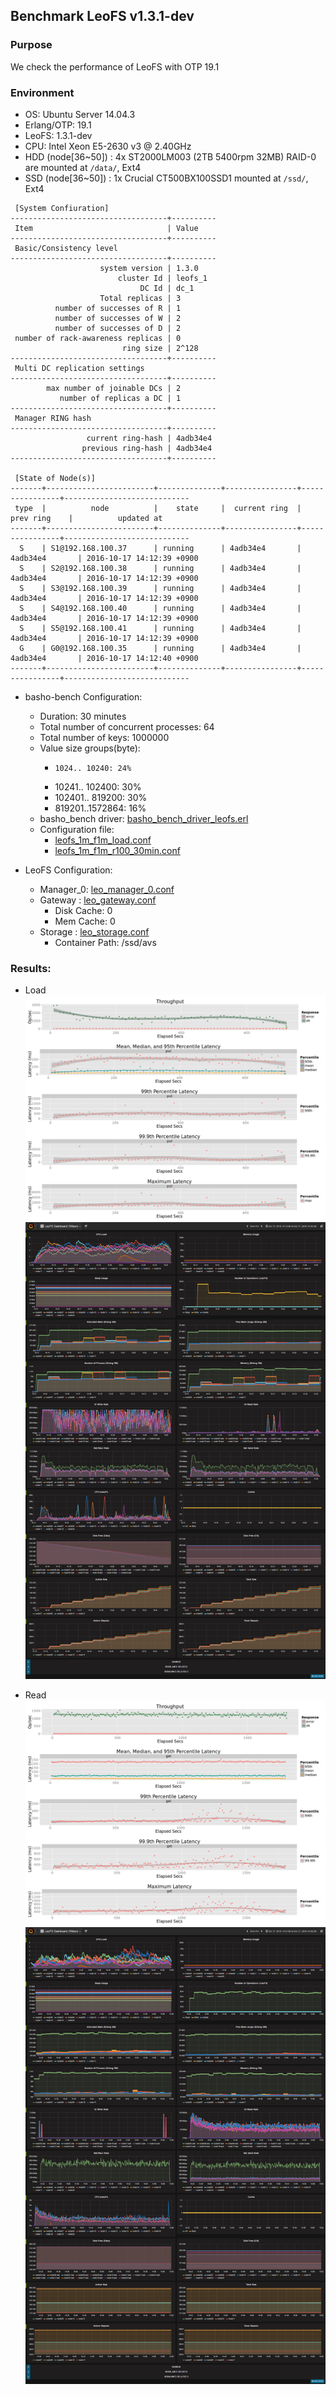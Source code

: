 ## Benchmark LeoFS v1.3.1-dev

### Purpose
We check the performance of LeoFS with OTP 19.1

### Environment

* OS: Ubuntu Server 14.04.3
* Erlang/OTP: 19.1
* LeoFS: 1.3.1-dev
* CPU: Intel Xeon E5-2630 v3 @ 2.40GHz
* HDD (node[36~50]) : 4x ST2000LM003 (2TB 5400rpm 32MB) RAID-0 are mounted at `/data/`, Ext4
* SSD (node[36~50]) : 1x Crucial CT500BX100SSD1 mounted at `/ssd/`, Ext4

```
 [System Confiuration]
-----------------------------------+----------
 Item                              | Value
-----------------------------------+----------
 Basic/Consistency level
-----------------------------------+----------
                    system version | 1.3.0
                        cluster Id | leofs_1
                             DC Id | dc_1
                    Total replicas | 3
          number of successes of R | 1
          number of successes of W | 2
          number of successes of D | 2
 number of rack-awareness replicas | 0
                         ring size | 2^128
-----------------------------------+----------
 Multi DC replication settings
-----------------------------------+----------
        max number of joinable DCs | 2
           number of replicas a DC | 1
-----------------------------------+----------
 Manager RING hash
-----------------------------------+----------
                 current ring-hash | 4adb34e4
                previous ring-hash | 4adb34e4
-----------------------------------+----------

 [State of Node(s)]
-------+------------------------+--------------+----------------+----------------+----------------------------
 type  |          node          |    state     |  current ring  |   prev ring    |          updated at
-------+------------------------+--------------+----------------+----------------+----------------------------
  S    | S1@192.168.100.37      | running      | 4adb34e4       | 4adb34e4       | 2016-10-17 14:12:39 +0900
  S    | S2@192.168.100.38      | running      | 4adb34e4       | 4adb34e4       | 2016-10-17 14:12:39 +0900
  S    | S3@192.168.100.39      | running      | 4adb34e4       | 4adb34e4       | 2016-10-17 14:12:39 +0900
  S    | S4@192.168.100.40      | running      | 4adb34e4       | 4adb34e4       | 2016-10-17 14:12:39 +0900
  S    | S5@192.168.100.41      | running      | 4adb34e4       | 4adb34e4       | 2016-10-17 14:12:39 +0900
  G    | G0@192.168.100.35      | running      | 4adb34e4       | 4adb34e4       | 2016-10-17 14:12:40 +0900
-------+------------------------+--------------+----------------+----------------+----------------------------

```

* basho-bench Configuration:
    * Duration: 30 minutes
    * Total number of concurrent processes: 64
    * Total number of keys: 1000000
    * Value size groups(byte):
        *     1024.. 10240: 24%
        *   10241.. 102400: 30%
        *  102401.. 819200: 30%
        *  819201..1572864: 16%
    * basho_bench driver: [basho_bench_driver_leofs.erl](https://github.com/leo-project/basho_bench/blob/master/src/basho_bench_driver_leofs.erl)
    * Configuration file: 
        * [leofs_1m_f1m_load.conf](load/leofs_1m_f1m_load.conf)
        * [leofs_1m_f1m_r100_30min.conf](read/leofs_1m_f1m_r100_30min.conf)

* LeoFS Configuration:
    * Manager_0: [leo_manager_0.conf](conf/G0/leo_manager.conf)
    * Gateway  : [leo_gateway.conf](conf/G0/leo_gateway.conf)
        * Disk Cache: 0
        * Mem Cache:  0
    * Storage  : [leo_storage.conf](conf/S0/leo_storage.conf)
        * Container Path: /ssd/avs

### Results:
* Load
    ![ops-latency](load/summary.png)
    ![monitoring-results](grafana_load.png)

* Read
    ![ops-latency](read/summary.png)
    ![monitoring-results](grafana_read.png)
